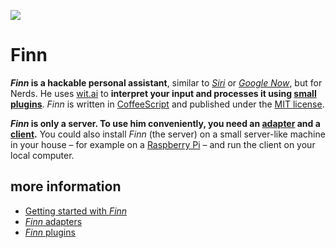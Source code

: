 ![](https://rawgithub.com/derhuerst/finn/master/img/logo.png)

# Finn

***Finn* is a hackable personal assistant**, similar to *[Siri](https://www.apple.com/de/ios/siri/)* or *[Google Now](http://www.google.com/landing/now/)*, but for Nerds. He uses [wit.ai](https://wit.ai) to **interpret your input and processes it using [small plugins](https://github.com/derhuerst/.finn)**. *Finn* is written in [CoffeeScript](http://coffeescript.org) and published under the [MIT license](./blob/master/LICENSE.md).

***Finn* is only a server. To use him conveniently, you need an [adapter](./blob/master/docs/adapters.md) and a [client](./blob/master/docs/clients.md).** You could also install *Finn* (the server) on a small server-like machine in your house – for example on a [Raspberry Pi](http://www.raspberrypi.org/) – and run the client on your local computer.

## more information

- [Getting started with *Finn*](docs/getting-started.md)
- [*Finn* adapters](docs/adapters.md)
- [*Finn* plugins](docs/plugins.md)